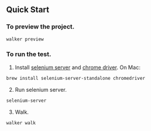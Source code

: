 ## Quick Start

### To preview the project.

```bash
walker preview
```

### To run the test.

1. Install [selenium server](http://www.seleniumhq.org/download/) and [chrome driver](https://sites.google.com/a/chromium.org/chromedriver/).
On Mac:

```bash
brew install selenium-server-standalone chromedriver
```

2. Run selenium server.

```bash
selenium-server
```

3. Walk.

```bash
walker walk
```
